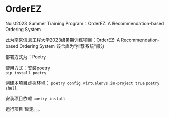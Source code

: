 # OrderEZ
Nuist2023 Summer Training Program：OrderEZ: A Recommendation-based Ordering System

此为南京信息工程大学2023级暑期训练项目：OrderEZ: A Recommendation-based Ordering System
该仓库为“推荐系统“部分

部署方式为：Poetry

使用方式：安装poetry   
`pip install poetry`

创建本项目虚拟环境：
`poetry config virtualenvs.in-project true`
`poetry shell`

安装项目依赖
`poetry install`

运行项目
暂定。。。

